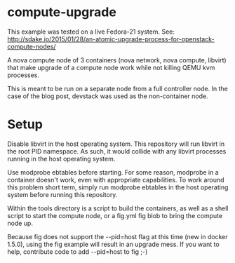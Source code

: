 # compute-upgrade
This example was tested on a live Fedora-21 system.  See:
http://sdake.io/2015/01/28/an-atomic-upgrade-process-for-openstack-compute-nodes/

A nova compute node of 3 containers (nova network, nova compute, libvirt) that
make upgrade of a compute node work while not killing QEMU kvm processes.

This is meant to be run on a separate node from a full controller node.  In
the case of the blog post, devstack was used as the non-container node.

# Setup

Disable libvirt in the host operating system.  This repository will run
libvirt in the root PID namespace.  As such, it would collide with any libvirt
processes running in the host operating system.

Use modprobe ebtables before starting.  For some reason, modprobe in a
container doesn't work, even with appropriate capabilities.  To work around
this problem short term, simply run modprobe ebtables in the host operating
system before running this repository.

Within the tools directory is a script to build the containers, as well as
a shell script to start the compute node, or a fig.yml fig blob to bring the
compute node up.

Because fig does not support the --pid=host flag at this time (new in docker
1.5.0), using the fig example will result in an upgrade mess.  If you want
to help, contribute code to add --pid=host to fig ;-)
